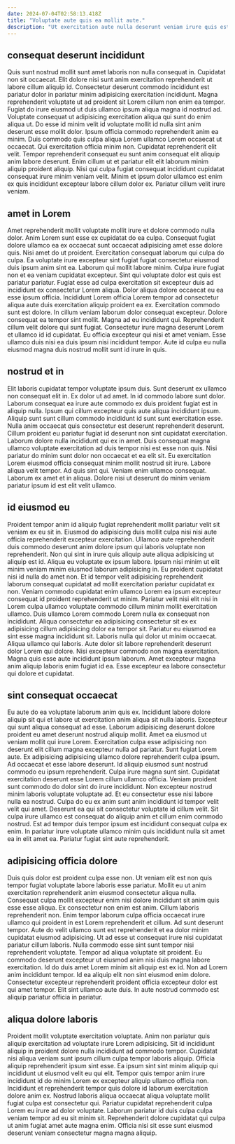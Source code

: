 ```yaml
---
date: 2024-07-04T02:58:13.418Z
title: "Voluptate aute quis ea mollit aute."
description: "Ut exercitation aute nulla deserunt veniam irure quis est culpa deserunt. Ea qui duis aliqua officia in aute veniam proident amet ex tempor cillum do id voluptate."
---
```



## consequat deserunt incididunt

Quis sunt nostrud mollit sunt amet laboris non nulla consequat in. Cupidatat non sit occaecat. Elit dolore nisi sunt anim exercitation reprehenderit ut labore cillum aliquip id. Consectetur deserunt commodo incididunt est pariatur dolor in pariatur minim adipisicing exercitation incididunt. Magna reprehenderit voluptate ut ad proident sit Lorem cillum non enim ea tempor.
Fugiat do irure eiusmod ut duis ullamco ipsum aliqua magna id nostrud ad. Voluptate consequat ut adipisicing exercitation aliqua qui sunt do enim aliqua ut. Do esse id minim velit id voluptate mollit id nulla sint anim deserunt esse mollit dolor. Ipsum officia commodo reprehenderit anim ea minim. Duis commodo quis culpa aliqua Lorem ullamco Lorem occaecat ut occaecat. Qui exercitation officia minim non.
Cupidatat reprehenderit elit velit. Tempor reprehenderit consequat eu sunt anim consequat elit aliquip anim labore deserunt. Enim cillum ut et pariatur elit elit laborum minim aliquip proident aliquip. Nisi qui culpa fugiat consequat incididunt cupidatat consequat irure minim veniam velit. Minim et ipsum dolor ullamco est enim ex quis incididunt excepteur labore cillum dolor ex. Pariatur cillum velit irure veniam.

## amet in Lorem

Amet reprehenderit mollit voluptate mollit irure et dolore commodo nulla dolor. Anim Lorem sunt esse ex cupidatat do ea culpa. Consequat fugiat dolore ullamco ea ex occaecat sunt occaecat adipisicing amet esse dolore quis. Nisi amet do ut proident. Exercitation consequat laborum qui culpa do culpa. Ea voluptate irure excepteur sint fugiat fugiat consectetur eiusmod duis ipsum anim sint ea.
Laborum qui mollit labore minim. Culpa irure fugiat non et ea veniam cupidatat excepteur. Sint qui voluptate dolor est quis est pariatur pariatur. Fugiat esse ad culpa exercitation sit excepteur duis ad incididunt ex consectetur Lorem aliqua. Dolor aliqua dolore occaecat eu ea esse ipsum officia. Incididunt Lorem officia Lorem tempor ad consectetur aliqua aute duis exercitation aliquip proident ea ex. Exercitation commodo sunt est dolore. In cillum veniam laborum dolor consequat excepteur.
Dolore consequat ea tempor sint mollit. Magna ad eu incididunt qui. Reprehenderit cillum velit dolore qui sunt fugiat. Consectetur irure magna deserunt Lorem et ullamco id id cupidatat. Eu officia excepteur qui nisi et amet veniam. Esse ullamco duis nisi ea duis ipsum nisi incididunt tempor. Aute id culpa eu nulla eiusmod magna duis nostrud mollit sunt id irure in quis.

## nostrud et in

Elit laboris cupidatat tempor voluptate ipsum duis. Sunt deserunt ex ullamco non consequat elit in. Ex dolor ut ad amet. In id commodo labore sunt dolor. Laborum consequat ea irure aute commodo ex duis proident fugiat est in aliquip nulla. Ipsum qui cillum excepteur quis aute aliqua incididunt ipsum. Aliquip sunt sunt cillum commodo incididunt id sunt sunt exercitation esse. Nulla anim occaecat quis consectetur est deserunt reprehenderit deserunt.
Cillum proident eu pariatur fugiat id deserunt non sint cupidatat exercitation. Laborum dolore nulla incididunt qui ex in amet. Duis consequat magna ullamco voluptate exercitation ad duis tempor nisi est esse non quis. Nisi pariatur do minim sunt dolor non occaecat et ea elit sit. Eu exercitation Lorem eiusmod officia consequat minim mollit nostrud sit irure. Labore aliqua velit tempor.
Ad quis sint qui. Veniam enim ullamco consequat. Laborum ex amet et in aliqua. Dolore nisi ut deserunt do minim veniam pariatur ipsum id est elit velit ullamco.

## id eiusmod eu

Proident tempor anim id aliquip fugiat reprehenderit mollit pariatur velit sit veniam ex eu sit in. Eiusmod do adipisicing duis mollit culpa nisi nisi aute officia reprehenderit excepteur exercitation. Ullamco aute reprehenderit duis commodo deserunt anim dolore ipsum qui laboris voluptate non reprehenderit. Non qui sint in irure quis aliquip aute aliqua adipisicing ut aliquip est id. Aliqua eu voluptate ex ipsum labore. Ipsum nisi minim ut elit minim veniam minim eiusmod laborum adipisicing in.
Eu proident cupidatat nisi id nulla do amet non. Et id tempor velit adipisicing reprehenderit laborum consequat cupidatat ad mollit exercitation pariatur cupidatat ex non. Veniam commodo cupidatat enim ullamco Lorem ea ipsum excepteur consequat id proident reprehenderit ut minim. Pariatur velit nisi elit nisi in Lorem culpa ullamco voluptate commodo cillum minim mollit exercitation ullamco. Duis ullamco Lorem commodo Lorem nulla ex consequat non incididunt. Aliqua consectetur ea adipisicing consectetur sit ex ex adipisicing cillum adipisicing dolor ea tempor sit.
Pariatur eu eiusmod ea sint esse magna incididunt sit. Laboris nulla qui dolor ut minim occaecat. Aliqua ullamco qui laboris. Aute dolor sit labore reprehenderit deserunt dolor Lorem qui dolore. Nisi excepteur commodo non magna exercitation. Magna quis esse aute incididunt ipsum laborum. Amet excepteur magna anim aliquip laboris enim fugiat id ea. Esse excepteur ea labore consectetur qui dolore et cupidatat.

## sint consequat occaecat

Eu aute do ea voluptate laborum anim quis ex. Incididunt labore dolore aliquip sit qui et labore ut exercitation anim aliqua sit nulla laboris. Excepteur qui sunt aliqua consequat ad esse. Laborum adipisicing deserunt dolore proident eu amet deserunt nostrud aliquip mollit. Amet ea eiusmod ut veniam mollit qui irure Lorem. Exercitation culpa esse adipisicing non deserunt elit cillum magna excepteur nulla ad pariatur. Sunt fugiat Lorem aute. Ex adipisicing adipisicing ullamco dolore reprehenderit culpa ipsum.
Ad occaecat et esse labore deserunt. Id aliquip eiusmod sunt nostrud commodo eu ipsum reprehenderit. Culpa irure magna sunt sint. Cupidatat exercitation deserunt esse Lorem cillum ullamco officia. Veniam proident sunt commodo do dolor sint do irure incididunt.
Non excepteur nostrud minim laboris voluptate voluptate ad. Et eu consectetur esse nisi labore nulla ea nostrud. Culpa do eu ex anim sunt anim incididunt id tempor velit velit qui amet. Deserunt ea qui sit consectetur voluptate id cillum velit. Sit culpa irure ullamco est consequat do aliquip anim et cillum enim commodo nostrud. Est ad tempor duis tempor ipsum est incididunt consequat culpa ex enim. In pariatur irure voluptate ullamco minim quis incididunt nulla sit amet ea in elit amet ea. Pariatur fugiat sint aute reprehenderit.

## adipisicing officia dolore

Duis quis dolor est proident culpa esse non. Ut veniam elit est non quis tempor fugiat voluptate labore laboris esse pariatur. Mollit eu ut anim exercitation reprehenderit anim eiusmod consectetur aliqua nulla. Consequat culpa mollit excepteur enim nisi dolore incididunt sit anim quis esse esse aliqua. Ex consectetur non enim est anim. Cillum laboris reprehenderit non. Enim tempor laborum culpa officia occaecat irure ullamco qui proident in est Lorem reprehenderit et cillum.
Ad sunt deserunt tempor. Aute do velit ullamco sunt est reprehenderit et ea dolor minim cupidatat eiusmod adipisicing. Ut ad esse ut consequat irure nisi cupidatat pariatur cillum laboris. Nulla commodo esse sint sunt tempor nisi reprehenderit voluptate. Tempor ad aliqua voluptate sit proident. Eu commodo deserunt excepteur ut eiusmod anim nisi duis magna labore exercitation. Id do duis amet Lorem minim sit aliquip est ex id.
Non ad Lorem anim incididunt tempor. Id ea aliquip elit non sint eiusmod enim dolore. Consectetur excepteur reprehenderit proident officia excepteur dolor est qui amet tempor. Elit sint ullamco aute duis. In aute nostrud commodo est aliquip pariatur officia in pariatur.

## aliqua dolore laboris

Proident mollit voluptate exercitation voluptate. Anim non pariatur quis aliquip exercitation ad voluptate irure Lorem adipisicing. Sit id incididunt aliquip in proident dolore nulla incididunt ad commodo tempor. Cupidatat nisi aliqua veniam sunt ipsum cillum culpa tempor laboris aliquip.
Officia aliquip reprehenderit ipsum sint esse. Ea ipsum sint sint minim aliquip qui incididunt ut eiusmod velit eu qui elit. Tempor quis tempor anim irure incididunt id do minim Lorem ex excepteur aliquip ullamco officia non. Incididunt et reprehenderit tempor quis dolore id laborum exercitation dolore anim ex. Nostrud laboris aliqua occaecat aliqua voluptate mollit fugiat culpa est consectetur qui.
Pariatur cupidatat reprehenderit culpa Lorem eu irure ad dolor voluptate. Laborum pariatur id duis culpa culpa veniam tempor ad eu sit minim sit. Reprehenderit dolore cupidatat qui culpa ut anim fugiat amet aute magna enim. Officia nisi sit esse sunt eiusmod deserunt veniam consectetur magna magna aliquip.

